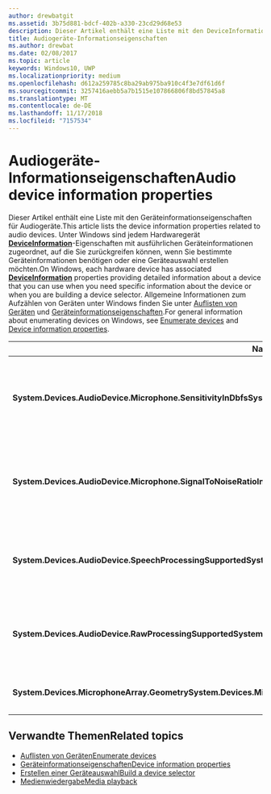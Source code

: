 ```yaml
---
author: drewbatgit
ms.assetid: 3b75d881-bdcf-402b-a330-23cd29d68e53
description: Dieser Artikel enthält eine Liste mit den DeviceInformation-Eigenschaften für Audiogeräte.
title: Audiogeräte-Informationseigenschaften
ms.author: drewbat
ms.date: 02/08/2017
ms.topic: article
keywords: Windows10, UWP
ms.localizationpriority: medium
ms.openlocfilehash: d612a259785c8ba29ab975ba910c4f3e7df61d6f
ms.sourcegitcommit: 3257416aebb5a7b1515e107866806f8bd57845a8
ms.translationtype: MT
ms.contentlocale: de-DE
ms.lasthandoff: 11/17/2018
ms.locfileid: "7157534"
---
```

# <a name="audio-device-information-properties"></a><span data-ttu-id="a080c-104">Audiogeräte-Informationseigenschaften</span><span class="sxs-lookup"><span data-stu-id="a080c-104">Audio device information properties</span></span>

<span data-ttu-id="a080c-105">Dieser Artikel enthält eine Liste mit den Geräteinformationseigenschaften für Audiogeräte.</span><span class="sxs-lookup"><span data-stu-id="a080c-105">This article lists the device information properties related to audio devices.</span></span> <span data-ttu-id="a080c-106">Unter Windows sind jedem Hardwaregerät [**DeviceInformation**](https://msdn.microsoft.com/library/windows/apps/BR225393)-Eigenschaften mit ausführlichen Geräteinformationen zugeordnet, auf die Sie zurückgreifen können, wenn Sie bestimmte Geräteinformationen benötigen oder eine Geräteauswahl erstellen möchten.</span><span class="sxs-lookup"><span data-stu-id="a080c-106">On Windows, each hardware device has associated [**DeviceInformation**](https://msdn.microsoft.com/library/windows/apps/BR225393) properties providing detailed information about a device that you can use when you need specific information about the device or when you are building a device selector.</span></span> <span data-ttu-id="a080c-107">Allgemeine Informationen zum Aufzählen von Geräten unter Windows finden Sie unter [Auflisten von Geräten](../devices-sensors/enumerate-devices.md) und [Geräteinformationseigenschaften](../devices-sensors/device-information-properties.md).</span><span class="sxs-lookup"><span data-stu-id="a080c-107">For general information about enumerating devices on Windows, see [Enumerate devices](../devices-sensors/enumerate-devices.md) and [Device information properties](../devices-sensors/device-information-properties.md).</span></span>


|<span data-ttu-id="a080c-108">Name</span><span class="sxs-lookup"><span data-stu-id="a080c-108">Name</span></span>|<span data-ttu-id="a080c-109">Typ</span><span class="sxs-lookup"><span data-stu-id="a080c-109">Type</span></span>|<span data-ttu-id="a080c-110">Beschreibung</span><span class="sxs-lookup"><span data-stu-id="a080c-110">Description</span></span>|
|------------------------------------------------------------|------------|------------------------------------------------------|
|**<span data-ttu-id="a080c-111">System.Devices.AudioDevice.Microphone.SensitivityInDbfs</span><span class="sxs-lookup"><span data-stu-id="a080c-111">System.Devices.AudioDevice.Microphone.SensitivityInDbfs</span></span>**|<span data-ttu-id="a080c-112">Double</span><span class="sxs-lookup"><span data-stu-id="a080c-112">Double</span></span>|<span data-ttu-id="a080c-113">Gibt die Empfindlichkeit des Mikrofons in Dezibel relativ zu Full-Scale-Einheiten (dBFS) an.</span><span class="sxs-lookup"><span data-stu-id="a080c-113">Specifies the microphone sensitivity in decibels relative to full scale (dBFS) units.</span></span>|
|**<span data-ttu-id="a080c-114">System.Devices.AudioDevice.Microphone.SignalToNoiseRatioInDb</span><span class="sxs-lookup"><span data-stu-id="a080c-114">System.Devices.AudioDevice.Microphone.SignalToNoiseRatioInDb</span></span>**|<span data-ttu-id="a080c-115">Double</span><span class="sxs-lookup"><span data-stu-id="a080c-115">Double</span></span>|<span data-ttu-id="a080c-116">Gibt für das Mikrofon das Signal-Rausch-Verhältnis (SNR) in Dezibeleinheiten (dB) an.</span><span class="sxs-lookup"><span data-stu-id="a080c-116">Specifies the microphone signal to noise ratio (SNR) measured in decibel (dB) units.</span></span>|
|**<span data-ttu-id="a080c-117">System.Devices.AudioDevice.SpeechProcessingSupported</span><span class="sxs-lookup"><span data-stu-id="a080c-117">System.Devices.AudioDevice.SpeechProcessingSupported</span></span>**|<span data-ttu-id="a080c-118">Boolean</span><span class="sxs-lookup"><span data-stu-id="a080c-118">Boolean</span></span>|<span data-ttu-id="a080c-119">Gibt an, ob das Audiogerät die Verarbeitung von Sprache unterstützt.</span><span class="sxs-lookup"><span data-stu-id="a080c-119">Indicates whether the audio device supports speech processing.</span></span>|
|**<span data-ttu-id="a080c-120">System.Devices.AudioDevice.RawProcessingSupported</span><span class="sxs-lookup"><span data-stu-id="a080c-120">System.Devices.AudioDevice.RawProcessingSupported</span></span>**|<span data-ttu-id="a080c-121">Boolean</span><span class="sxs-lookup"><span data-stu-id="a080c-121">Boolean</span></span>|<span data-ttu-id="a080c-122">Gibt an, ob das Audiogerät die Verarbeitung von Rohdaten unterstützt.</span><span class="sxs-lookup"><span data-stu-id="a080c-122">Indicates whether the audio device supports raw processing.</span></span>|
|**<span data-ttu-id="a080c-123">System.Devices.MicrophoneArray.Geometry</span><span class="sxs-lookup"><span data-stu-id="a080c-123">System.Devices.MicrophoneArray.Geometry</span></span>**|<span data-ttu-id="a080c-124">unsigned char[]</span><span class="sxs-lookup"><span data-stu-id="a080c-124">unsigned char[]</span></span>|<span data-ttu-id="a080c-125">Geometriedaten für ein Mikrofonarray.</span><span class="sxs-lookup"><span data-stu-id="a080c-125">Geometry data for a microphone array.</span></span>|

## <a name="related-topics"></a><span data-ttu-id="a080c-126">Verwandte Themen</span><span class="sxs-lookup"><span data-stu-id="a080c-126">Related topics</span></span>

* [<span data-ttu-id="a080c-127">Auflisten von Geräten</span><span class="sxs-lookup"><span data-stu-id="a080c-127">Enumerate devices</span></span>](../devices-sensors/enumerate-devices.md)
* [<span data-ttu-id="a080c-128">Geräteinformationseigenschaften</span><span class="sxs-lookup"><span data-stu-id="a080c-128">Device information properties</span></span>](../devices-sensors/device-information-properties.md)
* [<span data-ttu-id="a080c-129">Erstellen einer Geräteauswahl</span><span class="sxs-lookup"><span data-stu-id="a080c-129">Build a device selector</span></span>](../devices-sensors/build-a-device-selector.md)
* [<span data-ttu-id="a080c-130">Medienwiedergabe</span><span class="sxs-lookup"><span data-stu-id="a080c-130">Media playback</span></span>](media-playback.md)




